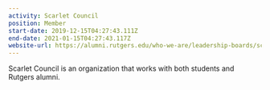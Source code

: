 ```yaml
---
activity: Scarlet Council
position: Member
start-date: 2019-12-15T04:27:43.111Z
end-date: 2021-01-15T04:27:43.117Z
website-url: https://alumni.rutgers.edu/who-we-are/leadership-boards/scarlet-council/
---
```


Scarlet Council is an organization that works with both students and Rutgers alumni.
